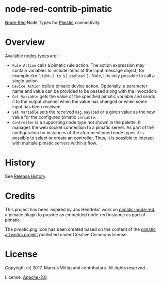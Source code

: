 # node-red-contrib-pimatic

[Node-Red](https://nodered.org/) Node Types for [Pimatic](https://pimatic.org/) connectivity. 

# Overview

Available nodes types are:

* `Rule Action` calls a pimatic rule action. The action expression may contain variables to include 
   items of the input message object, for example `dim light-1 to ${ payload }`. Note, it is only 
   possible to call a single action.
* `Device Action` calls a pimatic device action. Optionally, a parameter name and 
  value can be provided to be passed along with the invocation.
* `Get Variable` gets the value of the specified pimatic variable and sends it to the 
   output channel when the value has changed or when some input has been received.
* `Set Variable` sets the received `msg.payload` or a given value as the new value for
   the configured pimatic `variable`.
* `Controller` is a supporting node type not shown in the palette. It manages the web socket 
  connection to a pimatic server. As part of the configuration for instances of the 
  aforementioned node types it is possible to select or create an controller. Thus, it is possible to interact 
  with multiple pimatic servers within a flow.
  
# History

See [Release History](https://github.com/mwittig/node-red-contrib-pimatic/blob/master/HISTORY.md).

# Credits
 
 This project has been inspired by Jos Hendriks' work on 
 [pimatic-node-red](https://github.com/joshendriks/pimatic-node-red), a pimatic plugin to provide an embedded node-red
 instance as part of pimatic.
 
 The pimatic.png icon has been created based on the content of the
 [pimatic artworks project](https://github.com/pimatic/pimatic-artworks) published under Creative Commons license.

# License 

Copyright (c) 2017, Marcus Wittig and contributors.
All rights reserved.

License: [Apache-2.0](https://github.com/mwittig/node-red-contrib-pimatic/blob/master/LICENSE).

